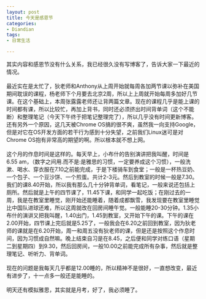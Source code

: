 ```yaml
---
layout: post
title: 今天是感恩节
categories:
- Diandian
tags:
- 日常生活

---
```

其实内容和感恩节没有什么关系，我已经很久没有写博客了，告诉大家一下最近的情况。
<br />
<br />最近实在是太忙了，狄老师和Anthony从上周开始就每周各加两节课以弥补在美国期间耽误的课程，杨老师下个月要去北京2周，所以上上周就开始每周多加好几节课。在这个基础上，本周张露露老师还让背两篇文章。现在的课程几乎是能上课的时间都有课，所以比较忙，再加上背书，同时还必须挤出时间背单词（这个不能断）和整理笔记（今天下午终于把笔记整理完了），所以几乎没有时间更新博客。还有另外一个原因，这几天被Chrome OS搞的很不爽，虽然我一向支持Google，但是对它在OS开发方面的若干行为感到十分失望，之前我们Linux迷可是对Chrome OS抱有非常高的期望的啊。所以根本就不想上网。
<br />
<br />这个月的作息时间是这样的。每天早上，小布什的告别演讲把我叫醒，时间是6.55 am，（数字之间用.而不是:是雅思的习惯，一定要养成这个习惯），一般洗漱、喝水、穿衣服在7.10之前能完成，于是下楼骑车到食堂；一般是一杯热豆奶、一个包子、一个豆沙饼、一个煎蛋。共计2-3元。然后到教室的时候一般是7.30。我们的课8.40开始，所以我有那么几十分钟背单词，看笔记，一般来说还包括上厕所。然后就是上午的四节课了，11.45下课，和同学一起吃饭；在刚过去的一周，我是在教室里睡觉，刚开始还能睡着，随着成都飘雪，我发现要在教室里睡觉比中国队进球还难，所以这周就改在回房间睡午觉。一般能睡20-30分钟。1.35小布什的演讲又把我叫醒，1.40出门，1.45到教室，又开始下午的课。下午的课在2.00开始，四节课上完后就是5.25了，一般我会在6.20之前回到教室，因为狄老师的课就是在6.20开始，周一和周五没有狄老师的课，但是还是按照这个作息时间，因为习惯成自然嘛。晚上结束自习是在8.45，之后便和同学对练口语（星期二到星期四）到9.30，然后回房间，一般10.00之前能完成所有杂事，然后就是整理笔记、听听力、背单词。
<br />
<br />现在的问题是我每天几乎都是12.00睡的，所以精神不是很好，一直想改变，最近有进步了，十一点多一般还是能睡的。
<br />
<br />明天还有模拟雅思，其实就是月考，好了，我必须睡了。